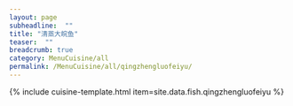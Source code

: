 ```yaml
---
layout: page
subheadline:  ""
title: "清蒸大皖鱼" 
teaser:  "" 
breadcrumb: true
category: MenuCuisine/all
permalink: /MenuCuisine/all/qingzhengluofeiyu/
---
```


{% include cuisine-template.html item=site.data.fish.qingzhengluofeiyu %}
